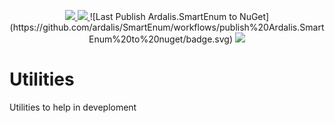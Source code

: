 
<p align="center">
    <a href="https://www.nuget.org/packages/ShadyNagy.Utilities.Api" alt="NuGet">
        <img src="https://img.shields.io/nuget/v/ShadyNagy.Utilities.Api" />
    </a>
    <a href="https://www.nuget.org/packages/ShadyNagy.Utilities.Api" alt="NuGet">
        <img src="https://img.shields.io/nuget/dt/ShadyNagy.Utilities.Api" />
    </a>
    ![Last Publish Ardalis.SmartEnum to NuGet](https://github.com/ardalis/SmartEnum/workflows/publish%20Ardalis.SmartEnum%20to%20nuget/badge.svg)
    <a href="https://github.com/ShadyNagy/Utilities/graphs/contributors" alt="Contributors">
        <img src="https://img.shields.io/github/contributors/ShadyNagy/Utilities" />
    </a>
    
</p>

# Utilities
Utilities to help in deveploment
